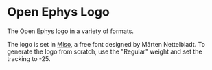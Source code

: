 Open Ephys Logo
================

The Open Ephys logo in a variety of formats.

The logo is set in [Miso](http://www.fontsquirrel.com/fonts/Miso), a free font designed by Mǎrten Nettelbladt.
To generate the logo from scratch, use the "Regular" weight and set the tracking to -25.
